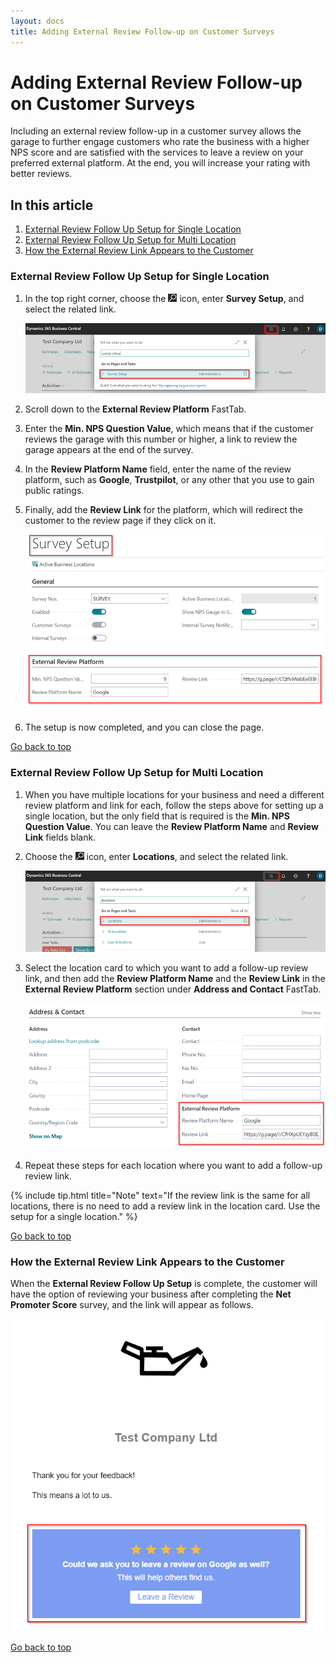 ```yaml
---
layout: docs
title: Adding External Review Follow-up on Customer Surveys
---
```


<a name="top"></a>

# Adding External Review Follow-up on Customer Surveys
Including an external review follow-up in a customer survey allows the garage to further engage customers who rate the business with a higher NPS score and are satisfied with the services to leave a review on your preferred external platform. At the end, you will increase your rating with better reviews.

## In this article
1. [External Review Follow Up Setup for Single Location](#External-review-follow-up-setup-single-location)
2. [External Review Follow Up Setup for Multi Location](#external-review-follow-up-setup-for-multi-location)
3. [How the External Review Link Appears to the Customer](#tyre-scanner-checklist-template)


### External Review Follow Up Setup for Single Location
1. In the top right corner, choose the ![](media/search_icon.png) icon, enter **Survey Setup**, and select the related link.

   ![](media/garagehive-external-review-follow-up1.png)

2. Scroll down to the **External Review Platform** FastTab.
3. Enter the **Min. NPS Question Value**, which means that if the customer reviews the garage with this number or higher, a link to review the garage appears at the end of the survey.
4. In the **Review Platform Name** field, enter the name of the review platform, such as **Google**, **Trustpilot**, or any other that you use to gain public ratings.
5. Finally, add the **Review Link** for the platform, which will redirect the customer to the review page if they click on it.

   ![](media/garagehive-external-review-follow-up2.png)

6. The setup is now completed, and you can close the page.

[Go back to top](#top)

### External Review Follow Up Setup for Multi Location
1. When you have multiple locations for your business and need a different review platform and link for each, follow the steps above for setting up a single location, but the only field that is required is the **Min. NPS Question Value**. You can leave the **Review Platform Name** and **Review Link** fields blank.
2. Choose the ![](media/search_icon.png) icon, enter **Locations**, and select the related link.

   ![](media/garagehive-external-review-follow-up3.png)

3. Select the location card to which you want to add a follow-up review link, and then add the **Review Platform Name** and the **Review Link** in the **External Review Platform** section under **Address and Contact** FastTab.

   ![](media/garagehive-external-review-follow-up4.png)

4. Repeat these steps for each location where you want to add a follow-up review link.

{% include tip.html title="Note" text="If the review link is the same for all locations, there is no need to add a review link in the location card. Use the setup for a single location." %}

[Go back to top](#top)

### How the External Review Link Appears to the Customer
When the **External Review Follow Up Setup** is complete, the customer will have the option of reviewing your business after completing the **Net Promoter Score** survey, and the link will appear as follows.

   ![](media/garagehive-external-review-follow-up5.png)


[Go back to top](#top)
